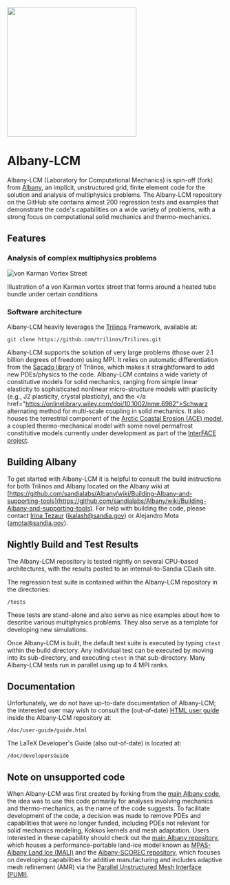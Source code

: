 <img src="https://github.com/sandialabs/LCM/blob/main/wiki/albany_lcm.png" width="300">

# Albany-LCM

Albany-LCM (Laboratory for Computational Mechanics) is spin-off (fork) from <a href = "https://github.com/sandialabs/Albany">Albany</a>, an implicit, unstructured grid, finite element code for the solution and analysis of multiphysics problems. The Albany-LCM repository 
on the GitHub site contains almost 200 regression tests and examples
that demonstrate the code's capabilities on a wide variety of problems, with a strong focus on computational 
solid mechanics and thermo-mechanics.

## Features

### Analysis of complex multiphysics problems

![von Karman Vortex Street](https://drive.google.com/file/d/1HThIIwik3xljfcKgrmwp8CxKlFa7hcur/view?usp=sharing)

Illustration of a von Karman vortex street that forms around a heated tube bundle under certain conditions

### Software architecture

Albany-LCM heavily leverages the [Trilinos](https://trilinos.org) Framework, available at:

	git clone https://github.com/trilinos/Trilinos.git

Albany-LCM supports the solution of very large problems (those over 2.1 billion degrees of freedom) using MPI.
It relies on automatic differentiation from the <a href="https://trilinos.github.io/sacado.html">Sacado library</a> of Trilinos, which makes it straightforward to add
new PDEs/physics to the code.  Albany-LCM contains a wide variety of constitutive models for solid mechanics, 
ranging from simple linear elasticity to sophisticated nonlinear micro-structure models with plasticity (e.g., J2 plasticity, crystal plasticity), and the </a href="https://onlinelibrary.wiley.com/doi/10.1002/nme.6982">Schwarz alternating method for multi-scale coupling in solid mechanics</a>.  It also houses the terrestrial component of the <a href="https://www.sciencedirect.com/science/article/pii/S0377042721001527?via%3Dihub">Arctic Coastal Erosion (ACE) model</a>, a coupled thermo-mechanical model with 
some novel permafrost constitutive models currently under 
development as part of the <a href="https://climatemodeling.science.energy.gov/projects/interface-interdisciplinary-research-arctic-coastal-environments">InterFACE project</a>.

## Building Albany

To get started with Albany-LCM it is helpful to consult the
build instructions for both Trilinos and Albany located on the Albany wiki at
[https://github.com/sandialabs/Albany/wiki/Building-Albany-and-supporting-tools](https://github.com/sandialabs/Albany/wiki/Building-Albany-and-supporting-tools).
For help with building the code, please contact <a href = www.sandia.gov/~ikalash>Irina Tezaur</a> (ikalash@sandia.gov) or Alejandro 
Mota (amota@sandia.gov).  

## Nightly Build and Test Results

The Albany-LCM repository is tested nightly on several CPU-based architectures, with the 
results posted to an internal-to-Sandia CDash site.

The regression test suite is contained within the Albany-LCM repository in the directories:

	/tests

These tests are stand-alone and also serve as nice examples about how to describe various multiphysics problems.
They also serve as a template for developing new simulations.

Once Albany-LCM is built, the default test suite is executed by typing `ctest`
within the build directory. Any individual test can be executed by
moving into its sub-directory, and executing `ctest` in that
sub-directory. Many Albany-LCM tests run in parallel using up to 4 MPI ranks.

## Documentation

Unfortunately, we do not have up-to-date documentation of Albany-LCM; 
the interested user may wish to consult the (out-of-date) [HTML user guide](http://sandialabs.github.io/Albany/user-guide/guide.html) inside the Albany-LCM repository at:

	/doc/user-guide/guide.html

The LaTeX Developer's Guide (also out-of-date) is located at:

	/doc/developersGuide


## Note on unsupported code

When Albany-LCM was first created by forking from the <a href="https://github.com/sandialabs/Albany">main Albany code</a>, the idea
was to use this code primarily for analyses involving mechanics and thermo-mechanics, 
as the name of the code suggests.  To facilitate development of the code, a decision
was made to remove PDEs and capabilities that were no longer funded, including 
 PDEs not relevant for solid mechanics modeling, Kokkos kernels and mesh adaptation.  Users interested in these capability
should check out the <a href="https://github.com/sandialabs/Albany">main Albany repository</a>, which houses a performance-portable land-ice model
known as <a href="https://mpas-dev.github.io/land_ice/land_ice.html">MPAS-Albany Land Ice (MALI)</a> and the <a href="https://github.com/scorec/Albany">Albany-SCOREC repository</a>, which focuses on 
developing capabilities for additive manufacturing and includes adaptive mesh refinement (AMR) via 
the <a href="https://scorec.rpi.edu/pumi/">Parallel Unstructured Mesh Interface (PUMI)</a>.  
